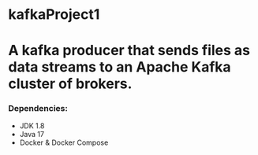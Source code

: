 # kafkaProject1
# A kafka producer that sends files as data streams to an Apache Kafka cluster of brokers.

### Dependencies:
- JDK 1.8
- Java 17
- Docker & Docker Compose

